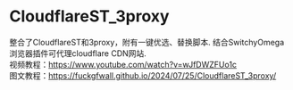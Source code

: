 # CloudflareST_3proxy
整合了CloudflareST和3proxy，附有一键优选、替换脚本. 结合SwitchyOmega浏览器插件可代理cloudflare CDN网站.  
视频教程：https://www.youtube.com/watch?v=wJfDWZFUo1c  
图文教程：https://fuckgfwall.github.io/2024/07/25/CloudflareST_3proxy/  
